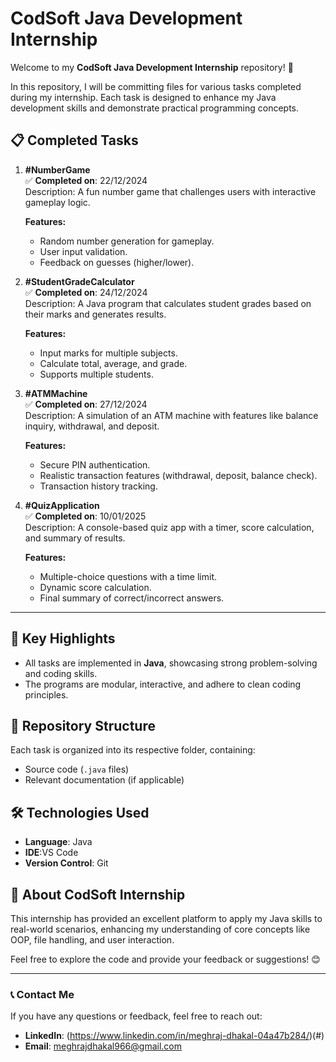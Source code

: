 # CodSoft Java Development Internship

Welcome to my **CodSoft Java Development Internship** repository! 🚀

In this repository, I will be committing files for various tasks completed during my internship. Each task is designed to enhance my Java development skills and demonstrate practical programming concepts.

## 📋 Completed Tasks

1. **#NumberGame**  
   ✅ **Completed on**: 22/12/2024  
   Description: A fun number game that challenges users with interactive gameplay logic. 

   **Features:**
   - Random number generation for gameplay.
   - User input validation.
   - Feedback on guesses (higher/lower).

2. **#StudentGradeCalculator**  
   ✅ **Completed on**: 24/12/2024  
   Description: A Java program that calculates student grades based on their marks and generates results. 

   **Features:**
   - Input marks for multiple subjects.
   - Calculate total, average, and grade.
   - Supports multiple students.

3. **#ATMMachine**  
   ✅ **Completed on**: 27/12/2024  
   Description: A simulation of an ATM machine with features like balance inquiry, withdrawal, and deposit. 

   **Features:**
   - Secure PIN authentication.
   - Realistic transaction features (withdrawal, deposit, balance check).
   - Transaction history tracking.

4. **#QuizApplication**  
   ✅ **Completed on**: 10/01/2025  
   Description: A console-based quiz app with a timer, score calculation, and summary of results. 

   **Features:**
   - Multiple-choice questions with a time limit.
   - Dynamic score calculation.
   - Final summary of correct/incorrect answers.

---

## 🌟 Key Highlights
- All tasks are implemented in **Java**, showcasing strong problem-solving and coding skills.
- The programs are modular, interactive, and adhere to clean coding principles.

## 📁 Repository Structure
Each task is organized into its respective folder, containing:
- Source code (`.java` files)
- Relevant documentation (if applicable)

## 🛠 Technologies Used
- **Language**: Java
- **IDE**:VS Code 
- **Version Control**: Git

## 🚀 About CodSoft Internship
This internship has provided an excellent platform to apply my Java skills to real-world scenarios, enhancing my understanding of core concepts like OOP, file handling, and user interaction.

Feel free to explore the code and provide your feedback or suggestions! 😊

---

### 📞 Contact Me
If you have any questions or feedback, feel free to reach out:
- **LinkedIn**: (https://www.linkedin.com/in/meghraj-dhakal-04a47b284/)(#)
- **Email**: meghrajdhakal966@gmail.com
